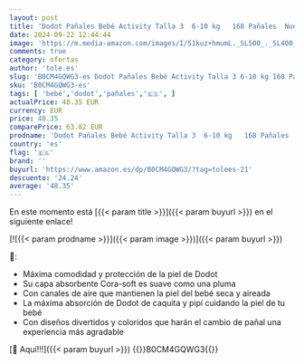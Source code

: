 ```yaml
---
layout: post
title: 'Dodot Pañales Bebé Activity Talla 3  6-10 kg   168 Pañales  Nuestro Nº1 en Absorción y Comodidad'
date: 2024-09-22 12:44:44
image: 'https://m.media-amazon.com/images/I/51kuz+hmumL._SL500_._SL400_.jpg'
comments: true
category: ofertas
author: 'tole.es'
slug: 'B0CM4GQWG3-es Dodot Pañales Bebé Activity Talla 3 6-10 kg 168 Pañales...'
sku: 'B0CM4GQWG3-es'
tags: [ 'bebé','dodot','pañales','🇪🇸', ]
actualPrice: 48.35 EUR
currency: EUR
price: 48.35
comparePrice: 63.82 EUR
prodname: 'Dodot Pañales Bebé Activity Talla 3  6-10 kg   168 Pañales  Nuestro Nº1 en Absorción y Comodidad'
country: 'es'
flag: '🇪🇸'
brand: ''
buyurl: 'https://www.amazon.es/dp/B0CM4GQWG3/?tag=tolees-21'
descuento: '24.24'
average: '48.35'
---
```


En este momento está [{{< param title >}}]({{< param buyurl >}}) en el siguiente enlace!

[![{{< param prodname >}}]({{< param image >}})]({{< param buyurl >}})

🔎:

- Máxima comodidad y protección de la piel de Dodot
- Su capa absorbente Cora-soft es suave como una pluma
- Con canales de aire que mantienen la piel del bebé seca y aireada
- La máxima absorción de Dodot de caquita y pipí cuidando la piel de tu bebé
- Con diseños divertidos y coloridos que harán el cambio de pañal una experiencia más agradable

[🛒 Aquí!!!]({{< param buyurl >}})
{{<world>}}B0CM4GQWG3{{</world>}}
